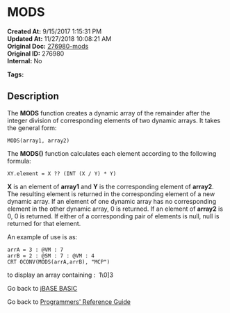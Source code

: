 # MODS

**Created At:** 9/15/2017 1:15:31 PM  
**Updated At:** 11/27/2018 10:08:21 AM  
**Original Doc:** [276980-mods](https://docs.jbase.com/36868-jbase-basic/276980-mods)  
**Original ID:** 276980  
**Internal:** No  

**Tags:**
<badge text='mathematical operations' vertical='middle' />
<badge text='dynamic arays' vertical='middle' />

## Description

The **MODS** function creates a dynamic array of the remainder after the integer division of corresponding elements of two dynamic arrays. It takes the general form:

```
MODS(array1, array2)
```

The **MODS()** function calculates each element according to the following formula:

```
XY.element = X ?? (INT (X / Y) * Y)
```

**X** is an element of **array1** and **Y** is the corresponding element of **array2**. The resulting element is returned in the corresponding element of a new dynamic array. If an element of one dynamic array has no corresponding element in the other dynamic array, 0 is returned. If an element of **array2** is 0, 0 is returned. If either of a corresponding pair of elements is null, null is returned for that element.

An example of use is as:

```
arrA = 3 : @VM : 7
arrB = 2 : @SM : 7 : @VM : 4
CRT OCONV(MODS(arrA,arrB), "MCP")
```

to display an array containing :  1\0]3

Go back to [jBASE BASIC](./../README.md)

Go back to [Programmers' Reference Guide](./../../reference-guides/jbc/README.md)

  
<PageFooter />
